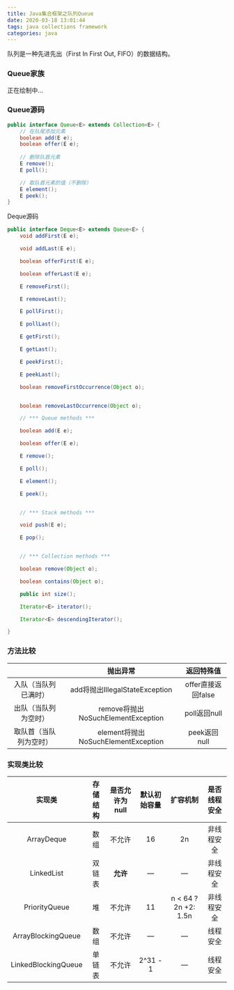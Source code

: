 ```yaml
---
title: Java集合框架之队列Queue
date: 2020-03-18 13:01:44
tags: java collections framework
categories: java
---
```


队列是一种先进先出（First In First Out, FIFO）的数据结构。

<!--more-->

### Queue家族

正在绘制中...

### Queue源码

```java
public interface Queue<E> extends Collection<E> {
    // 在队尾添加元素
    boolean add(E e);
    boolean offer(E e);
  
    // 删除队首元素
    E remove();
    E poll();

    // 取队首元素的值（不删除）
    E element();
    E peek();
}
```



Deque源码

```java
public interface Deque<E> extends Queue<E> {
    void addFirst(E e);

    void addLast(E e);

    boolean offerFirst(E e);

    boolean offerLast(E e);

    E removeFirst();

    E removeLast();

    E pollFirst();

    E pollLast();

    E getFirst();

    E getLast();

    E peekFirst();

    E peekLast();

    boolean removeFirstOccurrence(Object o);


    boolean removeLastOccurrence(Object o);

    // *** Queue methods ***

    boolean add(E e);

    boolean offer(E e);

    E remove();

    E poll();

    E element();

    E peek();


    // *** Stack methods ***

    void push(E e);

    E pop();


    // *** Collection methods ***

    boolean remove(Object o);

    boolean contains(Object o);

    public int size();

    Iterator<E> iterator();

    Iterator<E> descendingIterator();

}
```

### 方法比较

|                        |              抛出异常               |     返回特殊值     |
| :--------------------: | :---------------------------------: | :----------------: |
|  入队（当队列已满时）  |   add将抛出IllegalStateException    | offer直接返回false |
|  出队（当队列为空时）  | remove将抛出NoSuchElementException  |    poll返回null    |
| 取队首（当队列为空时） | element将抛出NoSuchElementException |    peek返回null    |

### 实现类比较

|       实现类        | 存储结构 | 是否允许为null | 默认初始容量 |       扩容机制       | 是否线程安全 |
| :-----------------: | :------: | :------------: | :----------: | :------------------: | :----------: |
|     ArrayDeque      |   数组   |     不允许     |      16      |          2n          |  非线程安全  |
|     LinkedList      |  双链表  |    **允许**    |      —       |          —           |  非线程安全  |
|    PriorityQueue    |    堆    |     不允许     |      11      | n < 64 ? 2n +2: 1.5n |  非线程安全  |
| ArrayBlockingQueue  |   数组   |     不允许     |      —       |          —           |   线程安全   |
| LinkedBlockingQueue |  单链表  |     不允许     |   2^31 - 1   |          —           |   线程安全   |

